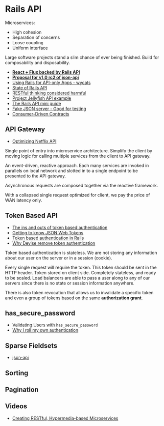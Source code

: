 # Rails API

Microservices:

* High cohesion
* Separation of concerns
* Loose coupling
* Uniform interface

Large software projects stand a slim chance of ever being finished. Build for composability and disposability.

* [**React + Flux backed by Rails API**](http://fancypixel.github.io/blog/2015/01/28/react-plus-flux-backed-by-rails-api/)
* [**Proposal for v1.0 rc2 of json-api**](https://github.com/json-api/json-api/pull/341)
* [Using Rails for API-only Apps - wycats](https://github.com/rails/rails/blob/efd557a60cd976ac17be9e238111a551599caeb5/railties/guides/source/api_app.textile)
* [State of Rails API](http://hawkins.io/2012/03/state_of_rails_apis/)
* [RESTful thinking considered harmful](http://www.shopify.com/technology/5898287-restful-thinking-considered-harmful)
* [Project Jellyfish API example](https://github.com/projectjellyfish)
* [The Rails API mini guide](http://www.yoniweisbrod.com/rails-api-mini-guide/)
* [Fake JSON server - Good for testing](https://github.com/typicode/json-server)
* [Consumer-Driven Contracts](http://martinfowler.com/articles/consumerDrivenContracts.html)

## API Gateway

* [Optimizing Netflix API](http://techblog.netflix.com/2013/01/optimizing-netflix-api.html)

Single point of entry into microservice architecture. Simplify the client by moving logic for calling multiple services from the client to API gateway.

An event-driven, reactive approach. Each many services are invoked in parallels on local network and slotted in to a single endpoint to be presented to the API gateway.

Asynchronous requests are composed together via the reactive framework.

With a collapsed single request optimized for client, we pay the price of WAN latency only.

## Token Based API

* [The ins and outs of token based authentication](https://scotch.io/tutorials/the-ins-and-outs-of-token-based-authentication)
* [Getting to know JSON Web Tokens](https://scotch.io/tutorials/the-anatomy-of-a-json-web-token)
* [Token based authentication in Rails](https://www.codeschool.com/blog/2014/02/03/token-based-authentication-rails/)
* [Why Devise remove token authentication](http://blog.plataformatec.com.br/2013/08/devise-3-1-now-with-more-secure-defaults/)

Token based authentication is stateless. We are not storing any information about our user on the server or in a session (cookie).

Every single request will require the token. This token should be sent in the HTTP header. Token stored on client side. Completely stateless, and ready to be scaled. Load balancers are able to pass a user along to any of our servers since there is no state or session information anywhere.

There is also token revocation that allows us to invalidate a specific token and even a group of tokens based on the same **authorization grant**.

## has_secure_password

* [Validating Users with `has_secure_password`](https://quickleft.com/blog/rails-tip-validating-users-with-has_secure_password/)
* [Why I roll my own authentication](http://www.rvdh.de/2012/01/12/why-i-roll-my-own-authentication/)

## Sparse Fieldsets

* [json-api](https://github.com/dgeb/json-api/blob/v1rc2/format/index.md#sparse-fieldsets-)

## Sorting

## Pagination

## Videos

* [Creating RESTful, Hypermedia-based Microservices](https://www.youtube.com/watch?v=zbeMDM-zDNI)
